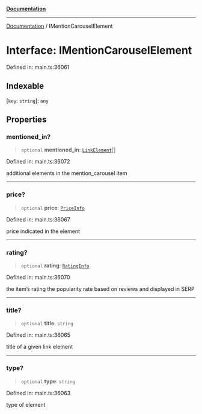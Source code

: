 [**Documentation**](../README.md)

***

[Documentation](../README.md) / IMentionCarouselElement

# Interface: IMentionCarouselElement

Defined in: main.ts:36061

## Indexable

\[`key`: `string`\]: `any`

## Properties

### mentioned\_in?

> `optional` **mentioned\_in**: [`LinkElement`](../classes/LinkElement.md)[]

Defined in: main.ts:36072

additional elements in the mention_carousel item

***

### price?

> `optional` **price**: [`PriceInfo`](../classes/PriceInfo.md)

Defined in: main.ts:36067

price indicated in the element

***

### rating?

> `optional` **rating**: [`RatingInfo`](../classes/RatingInfo.md)

Defined in: main.ts:36070

the item’s rating 
the popularity rate based on reviews and displayed in SERP

***

### title?

> `optional` **title**: `string`

Defined in: main.ts:36065

title of a given link element

***

### type?

> `optional` **type**: `string`

Defined in: main.ts:36063

type of element
